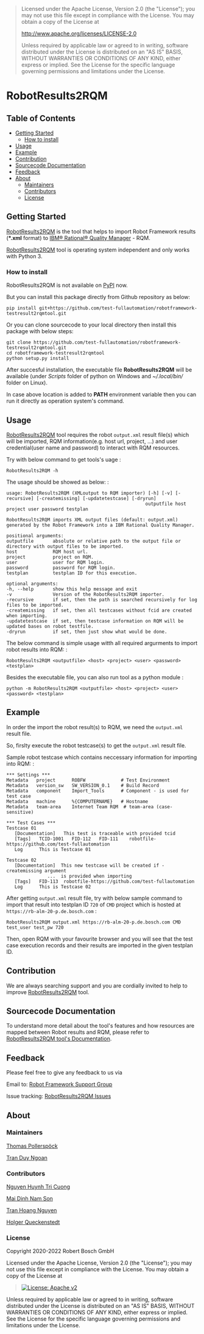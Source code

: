 > Licensed under the Apache License, Version 2.0 (the \"License\"); you
> may not use this file except in compliance with the License. You may
> obtain a copy of the License at
>
> <http://www.apache.org/licenses/LICENSE-2.0>
>
> Unless required by applicable law or agreed to in writing, software
> distributed under the License is distributed on an \"AS IS\" BASIS,
> WITHOUT WARRANTIES OR CONDITIONS OF ANY KIND, either express or
> implied. See the License for the specific language governing
> permissions and limitations under the License.

# RobotResults2RQM

## Table of Contents

-   [Getting Started](#getting-started)
    -   [How to install](#how-to-install)
-   [Usage](#usage)
-   [Example](#example)
-   [Contribution](#contribution)
-   [Sourcecode Documentation](#documentation)
-   [Feedback](#feedback)
-   [About](#about)
    -   [Maintainers](#maintainers)
    -   [Contributors](#contributors)
    -   [License](#license)

## Getting Started

[RobotResults2RQM](https://github.com/test-fullautomation/robotframework-testresult2rqmtool)
is the tool that helps to import Robot Framework results (**\*.xml**
format) to [IBM® Rational® Quality
Manager](https://www.ibm.com/support/knowledgecenter/SSYMRC_6.0.2/com.ibm.rational.test.qm.doc/topics/c_qm_overview.html) -
RQM.

[RobotResults2RQM](https://github.com/test-fullautomation/robotframework-testresult2rqmtool)
tool is operating system independent and only works with Python 3.

### How to install

RobotResults2RQM is not available on [PyPI](https://pypi.org/) now.

But you can install this package directly from Github repository as
below:

    pip install git+https://github.com/test-fullautomation/robotframework-testresult2rqmtool.git

Or you can clone sourcecode to your local directory then install this
package with below steps:

    git clone https://github.com/test-fullautomation/robotframework-testresult2rqmtool.git
    cd robotframework-testresult2rqmtool
    python setup.py install

After succesful installation, the executable file **RobotResults2RQM**
will be available (under *Scripts* folder of python on Windows and
*\~/.local/bin/* folder on Linux).

In case above location is added to **PATH** environment variable then
you can run it directly as operation system\'s command.

## Usage

[RobotResults2RQM](https://github.com/test-fullautomation/robotframework-testresult2rqmtool)
tool requires the robot `output.xml` result file(s) which will be
imported, RQM information(e.g. host url, project, \...) and user
credential(user name and password) to interact with RQM resources.

Try with below command to get tools\'s uage :

    RobotResults2RQM -h

The usage should be showed as below: :

    usage: RobotResults2RQM (XMLoutput to RQM importer) [-h] [-v] [-recursive] [-createmissing] [-updatetestcase] [-dryrun]
                                                       outputfile host project user password testplan

    RobotResults2RQM imports XML output files (default: output.xml) generated by the Robot Framework into a IBM Rational Quality Manager.        

    positional arguments:
    outputfile       absolute or relative path to the output file or directory with output files to be imported.
    host             RQM host url.
    project          project on RQM.
    user             user for RQM login.
    password         password for RQM login.
    testplan         testplan ID for this execution.

    optional arguments:
    -h, --help       show this help message and exit
    -v               Version of the RobotResults2RQM importer.
    -recursive       if set, then the path is searched recursively for log files to be imported.
    -createmissing   if set, then all testcases without fcid are created when importing.
    -updatetestcase  if set, then testcase information on RQM will be updated bases on robot testfile.
    -dryrun          if set, then just show what would be done.

The below command is simple usage witth all required argurments to
import robot results into RQM: :

    RobotResults2RQM <outputfile> <host> <project> <user> <password> <testplan>

Besides the executable file, you can also run tool as a python module :

    python -m RobotResults2RQM <outputfile> <host> <project> <user> <password> <testplan>

## Example

In order the import the robot result(s) to RQM, we need the `output.xml`
result file.

So, firslty execute the robot testcase(s) to get the `output.xml` result
file.

Sample robot testcase which contains neccessary information for
importing into RQM: :

    *** Settings ***
    Metadata   project      ROBFW             # Test Environment
    Metadata   version_sw   SW_VERSION_0.1    # Build Record
    Metadata   component    Import_Tools      # Component - is used for test case
    Metadata   machine      %{COMPUTERNAME}   # Hostname
    Metadata   team-area    Internet Team RQM  # team-area (case-sensitive)

    *** Test Cases ***
    Testcase 01
       [Documentation]   This test is traceable with provided tcid  
       [Tags]   TCID-1001   FID-112   FID-111    robotfile-https://github.com/test-fullautomation
       Log      This is Testcase 01

    Testcase 02
       [Documentation]  This new testcase will be created if -createmissing argument 
                   ...  is provided when importing
       [Tags]   FID-113  robotfile-https://github.com/test-fullautomation
       Log      This is Testcase 02

After getting `output.xml` result file, try with below sample command to
import that result into testplan ID `720` of `CMD` project which is
hosted at `https://rb-alm-20-p.de.bosch.com` :

    RobotResults2RQM output.xml https://rb-alm-20-p.de.bosch.com CMD test_user test_pw 720

Then, open RQM with your favourite browser and you will see that the
test case execution records and their results are imported in the given
testplan ID.

## Contribution

We are always searching support and you are cordially invited to help to
improve
[RobotResults2RQM](https://github.com/test-fullautomation/robotframework-testresult2rqmtool)
tool.

## Sourcecode Documentation

To understand more detail about the tool\'s features and how resources
are mapped between Robot results and RQM, please refer to
[RobotResults2RQM tool's
Documentation](https://github.com/test-fullautomation/robotframework-testresult2rqmtool/blob/develop/RobotResults2RQM/RobotResults2RQM.pdf).

## Feedback

Please feel free to give any feedback to us via

Email to: [Robot Framework Support
Group](mailto:RobotFrameworkSupportGroup@bcn.bosch.com)

Issue tracking: [RobotResults2RQM
Issues](https://github.com/test-fullautomation/robotframework-testresult2rqmtool/issues)

## About

### Maintainers

[Thomas Pollerspöck](mailto:Thomas.Pollerspoeck@de.bosch.com)

[Tran Duy Ngoan](mailto:Ngoan.TranDuy@vn.bosch.com)

### Contributors

[Nguyen Huynh Tri Cuong](mailto:Cuong.NguyenHuynhTri@vn.bosch.com)

[Mai Dinh Nam Son](mailto:Son.MaiDinhNam@vn.bosch.com)

[Tran Hoang Nguyen](mailto:Nguyen.TranHoang@vn.bosch.com)

[Holger Queckenstedt](mailto:Holger.Queckenstedt@de.bosch.com)

### License

Copyright 2020-2022 Robert Bosch GmbH

Licensed under the Apache License, Version 2.0 (the \"License\"); you
may not use this file except in compliance with the License. You may
obtain a copy of the License at

> [![License: Apache
> v2](https://img.shields.io/pypi/l/robotframework.svg)](http://www.apache.org/licenses/LICENSE-2.0.html)

Unless required by applicable law or agreed to in writing, software
distributed under the License is distributed on an \"AS IS\" BASIS,
WITHOUT WARRANTIES OR CONDITIONS OF ANY KIND, either express or implied.
See the License for the specific language governing permissions and
limitations under the License.
